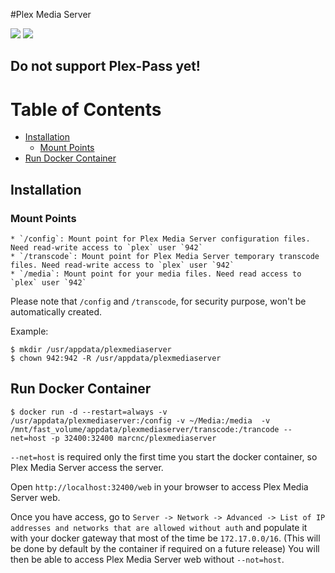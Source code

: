 #Plex Media Server

[![](https://images.microbadger.com/badges/image/marcnc/docker-plexmediaserver.svg)](http://microbadger.com/images/marcnc/docker-plexmediaserver "Get your own image badge on microbadger.com")
[![](https://images.microbadger.com/badges/version/marcnc/docker-plexmediaserver.svg)](http://microbadger.com/images/marcnc/docker-plexmediaserver "Get your own version badge on microbadger.com")

## Do not support Plex-Pass yet!

# Table of Contents
- [Installation](#installation)
    - [Mount Points](#mount-points)
- [Run Docker Container](#run-docker-container)

## <a name="installation"></a>Installation

### <a name="mount-points"></a>Mount Points
    * `/config`: Mount point for Plex Media Server configuration files. Need read-write access to `plex` user `942`
    * `/transcode`: Mount point for Plex Media Server temporary transcode files. Need read-write access to `plex` user `942`
    * `/media`: Mount point for your media files. Need read access to `plex` user `942`
    
Please note that `/config` and `/transcode`, for security purpose, won't be automatically created.

Example:

    $ mkdir /usr/appdata/plexmediaserver
    $ chown 942:942 -R /usr/appdata/plexmediaserver

## <a name="run-docker-container"></a>Run Docker Container
    
    $ docker run -d --restart=always -v /usr/appdata/plexmediaserver:/config -v ~/Media:/media  -v /mnt/fast_volume/appdata/plexmediaserver/transcode:/trancode --net=host -p 32400:32400 marcnc/plexmediaserver

`--net=host` is required only the first time you start the docker container, so Plex Media Server access the server.

Open `http://localhost:32400/web` in your browser to access Plex Media Server web.

Once you have access, go to `Server -> Network -> Advanced -> List of IP addresses and networks that are allowed without auth` and populate it with your docker gateway that most of the time be `172.17.0.0/16`. (This will be done by default by the container if required on a future release)
You will then be able to access Plex Media Server web without `--not=host`.
